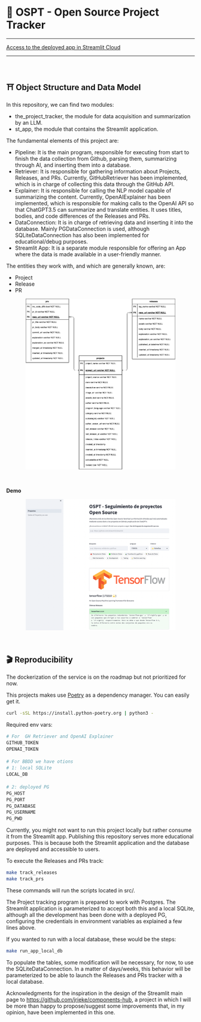 # 🔎 OSPT - Open Source Project Tracker


---- 
[Access to the deployed app in Streamlit Cloud](https://carlosvecina-the-project-tracker-st-appproyectos-mv7k8w.streamlit.app/)

---- 

<br>

## ⛩ Object Structure and Data Model


In this repository, we can find two modules:

- the_project_tracker, the module for data acquisition and summarization by an LLM.
- st_app, the module that contains the Streamlit application.

The fundamental elements of this project are:

- Pipeline: It is the main program, responsible for executing from start to finish the data collection from Github, parsing them, summarizing through AI, and inserting them into a database.
- Retriever: It is responsible for gathering information about Projects, Releases, and PRs. Currently, GitHubRetriever has been implemented, which is in charge of collecting this data through the GitHub API.
- Explainer: It is responsible for calling the NLP model capable of summarizing the content. Currently, OpenAIExplainer has been implemented, which is responsible for making calls to the OpenAI API so that ChatGPT3.5 can summarize and translate entities. It uses titles, bodies, and code differences of the Releases and PRs.
- DataConnection: It is in charge of retrieving data and inserting it into the database. Mainly PGDataConnection is used, although SQLiteDataConnection has also been implemented for educational/debug purposes.
- Streamlit App: It is a separate module responsible for offering an App where the data is made available in a user-friendly manner.

The entities they work with, and which are generally known, are:

- Project
- Release
- PR

<p align="center">
  <img src="./docs/data_models.drawio.png" width="400" title="Streamlit Concurso en Españil">
</p>

<br>

**Demo**

<p align="center">
  <img src="./docs/demo.png" width="400" title="Streamlit Concurso en Españil">
</p>

<br>

## 🎬 Reproducibility

The dockerization of the service is on the roadmap but not prioritized for now.

This projects makes use [Poetry](https://python-poetry.org/docs/) as a dependency manager. You can easily get it.

```bash
curl -sSL https://install.python-poetry.org | python3 -
```

Required env vars:
```bash
# For  GH Retriever and OpenAI Explainer
GITHUB_TOKEN
OPENAI_TOKEN

# For BBDD we have otions
# 1: local SQLite
LOCAL_DB

# 2: deployed PG
PG_HOST
PG_PORT
PG_DATABASE
PG_USERNAME
PG_PWD
```

Currently, you might not want to run this project locally but rather consume it from the Streamlit app. Publishing this repository serves more educational purposes. This is because both the Streamlit application and the database are deployed and accessible to users.

To execute the Releases and PRs track:
```bash
make track_releases
make track_prs
```

These commands will run the scripts located in src/.

The Project tracking program is prepared to work with Postgres. The Streamlit application is parameterized to accept both this and a local SQLite, although all the development has been done with a deployed PG, configuring the credentials in environment variables as explained a few lines above.

If you wanted to run with a local database, these would be the steps:

```bash
make run_app_local_db
```
To populate the tables, some modification will be necessary, for now, to use the SQLiteDataConnection. In a matter of days/weeks, this behavior will be parameterized to be able to launch the Releases and PRs tracker with a local database.

Acknowledgments for the inspiration in the design of the Streamlit main page to https://github.com/jrieke/components-hub, a project in which I will be more than happy to propose/suggest some improvements that, in my opinion, have been implemented in this one.